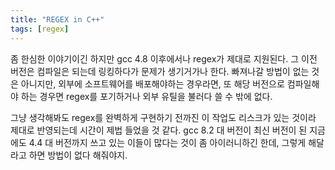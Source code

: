 ```yaml
---
title: "REGEX in C++"
tags: [regex]
---
```


좀 한심한 이야기이긴 하지만 gcc 4.8 이후에서나 regex가 제대로 지원된다. 그 이전 버전은 컴파일은 되는데 링킹하다가 문제가 생기거가나 한다. 빠져나갈 방법이 없는 것은 아니지만, 외부에 소프트웨어를 배포해야하는 경우라면, 또 해당 버전으로 컴파일해야 하는 경우면 regex를 포기하거나 외부 유틸을 불러다 쓸 수 밖에 없다. 

그냥 생각해봐도 regex를 완벽하게 구현하기 전까진 이 작업도 리스크가 있는 것이라 제대로 반영되는데 시간이 제법 들었을 것 같다. gcc 8.2 대 버전이 최신 버전이 된 지금에도 4.4 대 버전까지 쓰고 있는 이들이 많다는 것이 좀 아이러니하긴 한데, 그렇게 해달라고 하면 방법이 없다 해줘야지.
